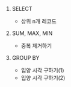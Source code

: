 1. SELECT

   - 상위 n개 레코드

2. SUM, MAX, MIN

   - 중복 제거하기

3. GROUP BY

   - 입양 시각 구하기(1)
   - 입양 시각 구하기(2)
